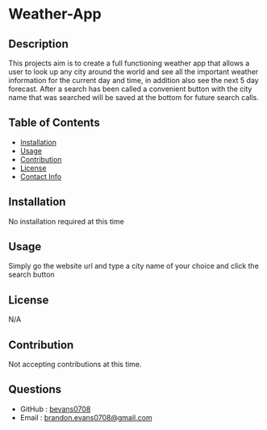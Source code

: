 # Weather-App

   ## Description
   This projects aim is to create a full functioning weather app that allows a user to look up any city around the world and see all the important weather information for the current day and time, in addition also see the next 5 day forecast. After a search has been called a convenient button with the city name that was searched will be saved at the bottom for future search calls.

   ## Table of Contents
      
   * [Installation](#installation)
   * [Usage](#usage)
   * [Contribution](#contribution)
   * [License](#license)
   * [Contact Info](#questions)
   
   ## Installation
   No installation required at this time

   ## Usage
   Simply go the website url and type a city name of your choice and click the search button

   ## License
   N/A

   ## Contribution
   Not accepting contributions at this time.

   ## Questions
   * GitHub : [bevans0708](#https://github.com/bevans0708)
   * Email : [brandon.evans0708@gmail.com](#brandon.evans0708@gmail.com)